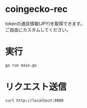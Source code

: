 # coingecko-rec

tokenの通貨情報(JPY)を取得できます。<br>
ご自由にカスタムしてください。

# 実行
```zsh
go run main.go
```

# リクエスト送信
```zsh
curl http://localhost:8080
```
